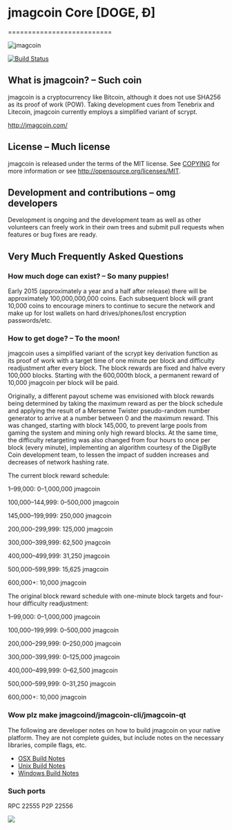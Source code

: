 # jmagcoin Core [DOGE, Ð]
==========================

![jmagcoin](http://static.tumblr.com/ppdj5y9/Ae9mxmxtp/300coin.png)

[![Build Status](https://travis-ci.org/jmagcoin/jmagcoin.svg?branch=1.7-dev)](https://travis-ci.org/jmagcoin/jmagcoin)

## What is jmagcoin? – Such coin
jmagcoin is a cryptocurrency like Bitcoin, although it does not use SHA256 as its proof of work (POW). Taking development cues from Tenebrix and Litecoin, jmagcoin currently employs a simplified variant of scrypt.

http://jmagcoin.com/

## License – Much license
jmagcoin is released under the terms of the MIT license. See [COPYING](COPYING)
for more information or see http://opensource.org/licenses/MIT.

## Development and contributions – omg developers
Development is ongoing and the development team as well as other volunteers can freely work in their own trees and submit pull requests when features or bug fixes are ready.

## Very Much Frequently Asked Questions

### How much doge can exist? – So many puppies!
Early 2015 (approximately a year and a half after release) there will be approximately 100,000,000,000 coins.
Each subsequent block will grant 10,000 coins to encourage miners to continue to secure the network and make up for lost wallets on hard drives/phones/lost encryption passwords/etc.

### How to get doge? – To the moon!
jmagcoin uses a simplified variant of the scrypt key derivation function as its proof of work with a target time of one minute per block and difficulty readjustment after every block. The block rewards are fixed and halve every 100,000 blocks. Starting with the 600,000th block, a permanent reward of 10,000 jmagcoin per block will be paid. 

Originally, a different payout scheme was envisioned with block rewards being determined by taking the maximum reward as per the block schedule and applying the result of a Mersenne Twister pseudo-random number generator to arrive at a number between 0 and the maximum reward. This was changed, starting with block 145,000, to prevent large pools from gaming the system and mining only high reward blocks. At the same time, the difficulty retargeting was also changed from four hours to once per block (every minute), implementing an algorithm courtesy of the DigiByte Coin development team, to lessen the impact of sudden increases and decreases of network hashing rate.

The current block reward schedule:

1–99,000: 0–1,000,000 jmagcoin 

100,000–144,999: 0–500,000 jmagcoin

145,000–199,999: 250,000 jmagcoin

200,000–299,999: 125,000 jmagcoin

300,000–399,999: 62,500 jmagcoin

400,000–499,999: 31,250 jmagcoin

500,000–599,999: 15,625 jmagcoin

600,000+: 10,000 jmagcoin

The original block reward schedule with one-minute block targets and four-hour difficulty readjustment:

1–99,000: 0–1,000,000 jmagcoin 

100,000–199,999: 0–500,000 jmagcoin

200,000–299,999: 0–250,000 jmagcoin

300,000–399,999: 0–125,000 jmagcoin

400,000–499,999: 0–62,500 jmagcoin

500,000–599,999: 0–31,250 jmagcoin

600,000+: 10,000 jmagcoin

### Wow plz make jmagcoind/jmagcoin-cli/jmagcoin-qt

  The following are developer notes on how to build jmagcoin on your native platform. They are not complete guides, but include notes on the necessary libraries, compile flags, etc.

  - [OSX Build Notes](doc/build-osx.md)
  - [Unix Build Notes](doc/build-unix.md)
  - [Windows Build Notes](doc/build-msw.md)

### Such ports
RPC 22555
P2P 22556

![](http://dogesay.com/wow//////such/coin)
